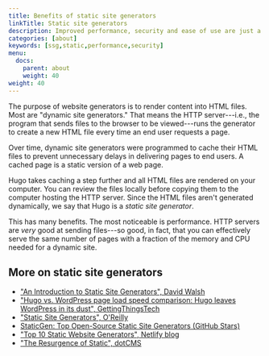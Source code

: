 ```yaml
---
title: Benefits of static site generators
linkTitle: Static site generators
description: Improved performance, security and ease of use are just a few of the reasons static site generators are so appealing.
categories: [about]
keywords: [ssg,static,performance,security]
menu:
  docs:
    parent: about
    weight: 40
weight: 40
---
```


The purpose of website generators is to render content into HTML files. Most are "dynamic site generators." That means the HTTP server---i.e., the program that sends files to the browser to be viewed---runs the generator to create a new HTML file every time an end user requests a page.

Over time, dynamic site generators were programmed to cache their HTML files to prevent unnecessary delays in delivering pages to end users. A cached page is a static version of a web page.

Hugo takes caching a step further and all HTML files are rendered on your computer. You can review the files locally before copying them to the computer hosting the HTTP server. Since the HTML files aren't generated dynamically, we say that Hugo is a *static site generator*.

This has many benefits. The most noticeable is performance. HTTP servers are *very* good at sending files---so good, in fact, that you can effectively serve the same number of pages with a fraction of the memory and CPU needed for a dynamic site.

## More on static site generators

* ["An Introduction to Static Site Generators", David Walsh]
* ["Hugo vs. WordPress page load speed comparison: Hugo leaves WordPress in its dust", GettingThingsTech][hugovwordpress]
* ["Static Site Generators", O'Reilly]
* [StaticGen: Top Open-Source Static Site Generators (GitHub Stars)]
* ["Top 10 Static Website Generators", Netlify blog]
* ["The Resurgence of Static", dotCMS][dotcms]

["An Introduction to Static Site Generators", David Walsh]: https://davidwalsh.name/introduction-static-site-generators
["Static Site Generators", O'Reilly]: https://github.com/gohugoio/hugoDocs/files/1242701/static-site-generators.pdf
["Top 10 Static Website Generators", Netlify blog]: https://www.netlify.com/blog/2016/05/02/top-ten-static-website-generators/
[hugovwordpress]: https://gettingthingstech.com/hugo-vs.-wordpress-page-load-speed-comparison-hugo-leaves-wordpress-in-its-dust/
[StaticGen: Top Open-Source Static Site Generators (GitHub Stars)]: https://www.staticgen.com/
[dotcms]: https://dotcms.com/blog/post/the-resurgence-of-static
